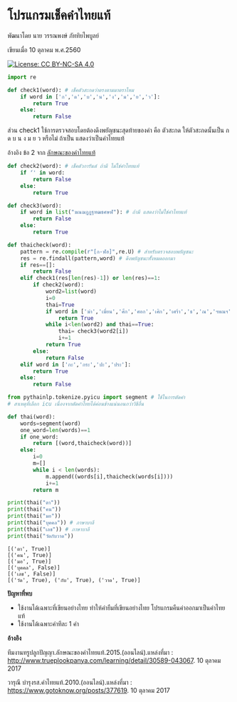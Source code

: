 
# โปรแกรมเช็คคำไทยแท้

พัฒนาโดย นาย วรรณพงษ์ ภัททิยไพบูลย์

เขียนเมื่อ 10 ตุลาคม พ.ศ.2560

[![License: CC BY-NC-SA 4.0](https://img.shields.io/badge/License-CC%20BY--NC--SA%204.0-lightgrey.svg)](https://creativecommons.org/licenses/by-nc-sa/4.0/)


```python
import re
```


```python
def check1(word): # เช็คตัวสะกดว่าตรงตามมาตราไหม
	if word in ['ก','ด','บ','น','ง','ม','ย','ว']:
		return True
	else:
		return False
```

ส่วน check1 ใช้การตรวจสอบโดยต้องดึงพยัญชนะสุดท้ายของคำ คือ ตัวสะกด ให้ตัวสะกดนั้นเป็น ก ด บ น ง ม ย ว หรือไม่ ถ้าเป็น แสดงว่าเป็นคำไทยแท้

อ้างอิง ข้อ 2 จาก 
[ลักษณะของคำไทยแท้](http://www.trueplookpanya.com/learning/detail/30589-043067)


```python
def check2(word): # เช็คตัวการันต์ ถ้ามี ไม่ใช่คำไทยแท้
	if '์' in word:
		return False
	else:
		return True
```


```python
def check3(word):
	if word in list("ฆณฌฎฏฐฑฒธศษฬ"): # ถ้ามี แสดงว่าไม่ใช่คำไทยแท้
		return False
	else:
		return True
```


```python
def thaicheck(word):
	pattern = re.compile(r"[ก-ฬฮ]",re.U) # สำหรับตรวจสอบพยัญชนะ
	res = re.findall(pattern,word) # ดึงพยัญชนะทัั้งหมดออกมา
	if res==[]:
		return False
	elif check1(res[len(res)-1]) or len(res)==1:
		if check2(word):
			word2=list(word)
			i=0
			thai=True
			if word in ['ฆ่า','เฆี่ยน','ศึก','ศอก','เศิก','เศร้า','ธ','ณ','ฯพณฯ','ใหญ่','หญ้า','ควาย','ความ','กริ่งเกรง','ผลิ']: # ข้อยกเว้น คำเหล่านี้เป็นคำไทยแท้
				return True
			while i<len(word2) and thai==True:
				thai= check3(word2[i])
				i+=1
			return True
		else:
			return False
	elif word in ['กะ','กระ','ปะ','ประ']:
		return True
	else:
		return False
```


```python
from pythainlp.tokenize.pyicu import segment # ใช้ในการตัดคำ
# สาเหตุที่เลือก icu เนื่องจากตัดคำไทยได้ค่อนข้างแน่นอนกว่าวิธีอื่น
```


```python
def thai(word):
	words=segment(word)
	one_word=len(words)==1
	if one_word:
		return [(word,thaicheck(word))]
	else:
		i=0
		m=[]
		while i < len(words):
			m.append((words[i],thaicheck(words[i])))
			i+=1
		return m
```


```python
print(thai("ตา"))
print(thai("คน"))
print(thai("มอ"))
print(thai("บุคคล")) # ภาษาบาลี
print(thai("เลข")) # ภาษาบาลี
print(thai("วัดกับวาด"))
```

    [('ตา', True)]
    [('คน', True)]
    [('มอ', True)]
    [('บุคคล', False)]
    [('เลข', False)]
    [('วัด', True), ('กับ', True), ('วาด', True)]


**ปัญหาที่พบ**

- ใช้งานได้เฉพาะที่เขียนอย่างไทย ทำให้คำยืมที่เขียนอย่างไทย โปรแกรมคืนค่าออกมาเป็นคำไทยแท้
- ใช้งานได้เฉพาะคำทีละ 1 คำ

**อ้างอิง**

ทีมงานทรูปลูกปัญญา.ลักษณะของคำไทยแท้.2015.(ออนไลน์).แหล่งที่มา : http://www.trueplookpanya.com/learning/detail/30589-043067. 10 ตุลาคม 2017

วารุณี บำรุงรส.คำไทยแท้.2010.(ออนไลน์).แหล่งที่มา : https://www.gotoknow.org/posts/377619. 10 ตุลาคม 2017